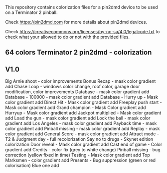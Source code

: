 This repository contains colorization files for a pin2dmd device to be used on a Terminator 2 pinball.

Check https://pin2dmd.com for more details about pin2dmd devices.

Check https://creativecommons.org/licenses/by-nc-sa/4.0/legalcode.txt to check what your allowed to do or not with the provided files.

64 colors Terminator 2 pin2dmd - colorization
--------------------------------------------

V1.0
----
Big Arnie shoot - color improvements
Bonus Recap - mask color gradient add
Chase Loop - windows color change, roof color, garage door modification, color improvements
Database - mask color gradient add
Database - 100000 - mask color gradient add
Database - Hurry up - Mask color gradient add
Direct Hit - Mask color gradient add
Freeplay push start - Mask color gradient add
Grand champion - Mask Color gradient add
Hurryup - Mask color gradient add 
Jackpot multiplied - Mask color gradient add 
Load the gun - mask color gradient add 
Lock the ball - mask color gradient add
Los Angeles - mask color gradient add
Payback time - mask color gradient add
Pinball missing - mask color gradient add 
Replay - mask color gradient add 
General Score - mask color gradient add 
Attract mode - T2 & Judgment day - full recolorization
Say no to drugs - Skynet edition colorization
Door reveal - Mask color gradient add 
Cast end of game - Color gradient add
Credits - color fix (grey to white change)
Pinball missing - bug correction (yellow fixed in time)
Testing - Mask color gradient add 
Top Marksmen - color gradient add
Presents - Bug suppression (green or red colorisation) Blue one add

